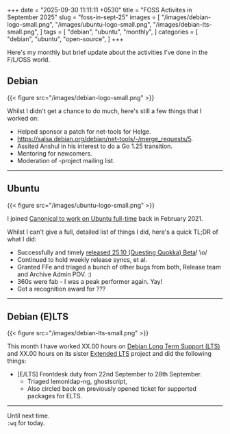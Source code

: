 +++
date = "2025-09-30 11:11:11 +0530"
title = "FOSS Activites in September 2025"
slug = "foss-in-sept-25"
images = [
    "/images/debian-logo-small.png",
    "/images/ubuntu-logo-small.png",
    "/images/debian-lts-small.png",
]
tags = [
    "debian",
    "ubuntu",
    "monthly",
]
categories = [
    "debian",
    "ubuntu",
    "open-source",
]
+++

Here's my monthly but brief update about the activities I've done in the F/L/OSS world.

## Debian
{{< figure src="/images/debian-logo-small.png" >}}

Whilst I didn't get a chance to do much, here's still a few things that I worked on:

- Helped sponsor a patch for net-tools for Helge.
 - https://salsa.debian.org/debian/net-tools/-/merge_requests/5.
- Assited Anshul in his interest to do a Go 1.25 transition.
- Mentoring for newcomers.
- Moderation of -project mailing list.

---

## Ubuntu
{{< figure src="/images/ubuntu-logo-small.png" >}}

I joined [Canonical to work on Ubuntu full-time](https://utkarsh2102.org/posts/hello-canonical/) back in February 2021.

Whilst I can't give a full, detailed list of things I did, here's a quick TL;DR of what I did:

- Successfully and timely [released 25.10 (Questing Quokka) Beta](https://lists.ubuntu.com/archives/ubuntu-announce/2025-September/000316.html)! \o/
- Continued to hold weekly release syncs, et al.
- Granted FFe and triaged a bunch of other bugs from both, Release team and Archive Admin POV. :)
- 360s were fab - I was a peak performer again. Yay!
- Got a recognition award for ???

---

## Debian (E)LTS
{{< figure src="/images/debian-lts-small.png" >}}

This month I have worked XX.00 hours on [Debian Long Term Support (LTS)](https://www.freexian.com/lts/debian/) and
XX.00 hours on its sister [Extended LTS](https://www.freexian.com/lts/extended/) project and did the following things:

- [E/LTS] Frontdesk duty from 22nd September to 28th September.
  - Triaged lemonldap-ng, ghostscript,
  - Also circled back on previously opened ticket for supported packages for ELTS.

<!--
- [LTS] Prepared the LTS update for wordpress, bumping the package from 5.7.11 to 5.7.13.
  - Prepared an update for stable, too, and pinged Craig. Haven't heard yet.
  - Got incredibly sick so will carry on the coordination work and release the updates to all the releases. Everything's mostly ready and tested.
  - Gave Salvatore a quick heads up via IRC.

- [E/LTS] Helped Daniel Leidert in showing him around as he did his first frontdesk rota. Yay! 🎉
  - We paired on an hour long meets call and discussed various toolings and workflows.
  - Pair-reviewed a few CVEs together.
  - Also discussed how to triage newly supported packages for ELTS, too!

- [LTS] Attended the monthly LTS meeting on Jitsi. [Summary here](https://lists.debian.org/debian-lts/2025/08/msg00042.html).

- [Stable] Been working on fixing 2 packages: 
  - ruby-graphql: The Debian Security team asked to fix that via p-u so prepared a patch update.
  - ruby-saml: The update is finally ready but not tested yet - should be a quick one though.
  - Got incredibly sick and couldn't move things forward but will take care of the work in the following month.
-->

---

Until next time.  
`:wq` for today.
